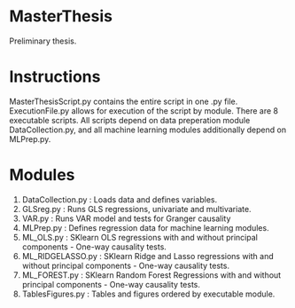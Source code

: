 # MasterThesis
Preliminary thesis. 

# Instructions
MasterThesisScript.py contains the entire script in one .py file.
ExecutionFile.py allows for execution of the script by module. There are 8 executable scripts. 
All scripts depend on data preperation module DataCollection.py,
and all machine learning modules additionally depend on MLPrep.py. 

# Modules
1. DataCollection.py : Loads data and defines variables. 
2. GLSreg.py : Runs GLS regressions, univariate and multivariate.
3. VAR.py : Runs VAR model and tests for Granger causality
4. MLPrep.py : Defines regression data for machine learning modules.
5. ML_OLS.py : SKlearn OLS regressions with and without principal components - One-way causality tests.
6. ML_RIDGELASSO.py : SKlearn Ridge and Lasso regressions with and without principal components - One-way causality tests.
7. ML_FOREST.py : SKlearn Random Forest Regressions with and without principal components - One-way causality tests.
8. TablesFigures.py : Tables and figures ordered by executable module. 
